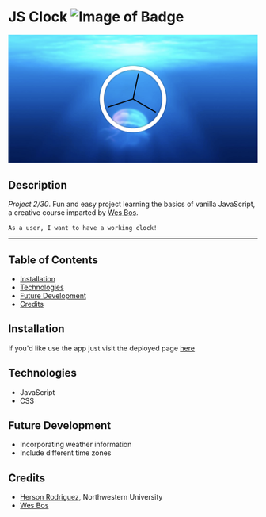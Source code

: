 # JS Clock ![Image of Badge](https://img.shields.io/badge/JSClock-v1.0.0-yellow)


![ScreenShot](/content/screenshot.png)


## **Description**

_Project 2/30_. Fun and easy project learning the basics of vanilla JavaScript, a creative course imparted by [Wes Bos](https://github.com/wesbos).

```
As a user, I want to have a working clock!

```
***

## Table of Contents

* [Installation](#installation)
* [Technologies](#technologies)
* [Future Development](#future%20development)
* [Credits](#credits)


## Installation

If you'd like use the app just visit the deployed page [here](https://rodriguezh21.github.io/js-clock/)  


## Technologies

- JavaScript
- CSS



## Future Development

* Incorporating weather information
* Include different time zones


## Credits

* [Herson Rodriguez](https://github.com/rodriguezh21), Northwestern University
* [Wes Bos](https://github.com/wesbos)
